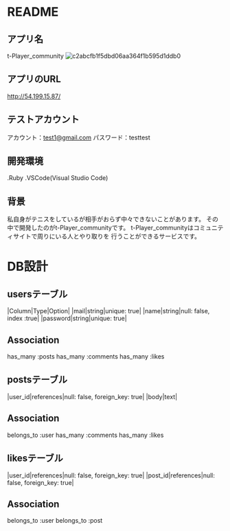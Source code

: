 # README

## アプリ名
t-Player_community
![c2abcfb1f5dbd06aa364f1b595d1ddb0](https://user-images.githubusercontent.com/62455185/89609427-c474f900-d8b2-11ea-9c7e-bc69a497c126.jpg)

## アプリのURL
http://54.199.15.87/

## テストアカウント
アカウント：test1@gmail.com
パスワード：testtest

## 開発環境
.Ruby
.VSCode(Visual Studio Code)

## 背景
私自身がテニスをしているが相手がおらず中々できないことがあります。
その中で開発したのがt-Player_communityです。
t-Player_communityはコミュニティサイトで周りにいる人とやり取りを
行うことができるサービスです。

# DB設計

## usersテーブル
|Column|Type|Option|
|mail|string|unique: true|
|name|string|null: false, index :true|
|password|string|unique: true|

## Association
has_many :posts
has_many :comments
has_many :likes

## postsテーブル
|user_id|references|null: false, foreign_key: true|
|body|text|

## Association
belongs_to :user
has_many   :comments
has_many   :likes

## likesテーブル
|user_id|references|null: false, foreign_key: true|
|post_id|references|null: false, foreign_key: true|

## Association
belongs_to :user 
belongs_to :post